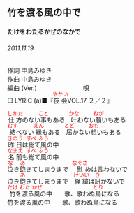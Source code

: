 <style type="text/css">
	ruby{
	    ruby-position: over;
	}
	ruby > rt{font-size: 12px;color:red;}
	p{font:16px;font-size: '楷体'}
</style>
## 竹を渡る風の中で
#### たけをわたるかぜのなかで
###### 2011.11.19


作詞     中島みゆき　　　　　   
作曲      中島みゆき  　　　   
編曲 (Ver.) 　　　　　　　
唄          
□ LYRIC (a)■『<ruby><rb>夜会</rb><rp>(</rp><rt>やかい</rt><rp>)</rp></ruby>VOL.17 ２／２』  
  
<ruby><rb>仕方</rb><rp>(</rp><rt>しかた</rt><rp>)</rp></ruby>のない<ruby><rb>事</rb><rp>(</rp><rt>こと</rt><rp>)</rp></ruby>もある　<ruby><rb>叶</rb><rp>(</rp><rt>かな</rt><rp>)</rp></ruby>わない<ruby><rb>願</rb><rp>(</rp><rt>ねが</rt><rp>)</rp></ruby>いもある  
<ruby><rb>結</rb><rp>(</rp><rt>むす</rt><rp>)</rp></ruby>べない
<ruby><rb>縁</rb><rp>(</rp><rt>えん</rt><rp>)</rp></ruby>もある　<ruby><rb>届</rb><rp>(</rp><rt>とど</rt><rp>)</rp></ruby>かない<ruby><rb>想</rb><rp>(</rp><rt>おも</rt><rp>)</rp></ruby>いもある  
<ruby><rb>昨日</rb><rp>(</rp><rt>きのう</rt><rp>)</rp></ruby>は<ruby><rb>総</rb><rp>(</rp><rt>すべ</rt><rp>)</rp></ruby>て<ruby><rb>風</rb><rp>(</rp><rt>ふう</rt><rp>)</rp></ruby>の中  
<ruby><rb>名前</rb><rp>(</rp><rt>なまえ</rt><rp>)</rp></ruby>も<ruby><rb>総</rb><rp>(</rp><rt>すべ</rt><rp>)</rp></ruby>て<ruby><rb>風</rb><rp>(</rp><rt>ふう</rt><rp>)</rp></ruby>の中  
<ruby><rb>泣</rb><rp>(</rp><rt>な</rt><rp>)</rp></ruby>き<ruby><rb>飽</rb><rp>(</rp><rt>あ</rt><rp>)</rp></ruby>きてしまうまで　<ruby><rb>慰</rb><rp>(</rp><rt>なぐさ</rt><rp>)</rp></ruby>めは言わないで  
泣き<ruby><rb>飽</rb><rp>(</rp><rt>あ</rt><rp>)</rp></ruby>きてしまうまで　<ruby><rb>経緯</rb><rp>(</rp><rt>けいい</rt><rp>)</rp></ruby>は<ruby><rb>訊</rb><rp>(</rp><rt>き</rt><rp>)</rp></ruby>かないで  
<ruby><rb>竹</rb><rp>(</rp><rt>たけ</rt><rp>)</rp></ruby>を<ruby><rb>渡</rb><rp>(</rp><rt>わた</rt><rp>)</rp></ruby>る<ruby><rb>風</rb><rp>(</rp><rt>かぜ</rt><rp>)</rp></ruby>の中　　歌、歌わぬ<ruby><rb>鳥</rb><rp>(</rp><rt>とり</rt><rp>)</rp></ruby>になる  
竹を渡る風の中　　歌、歌わぬ鳥になる  